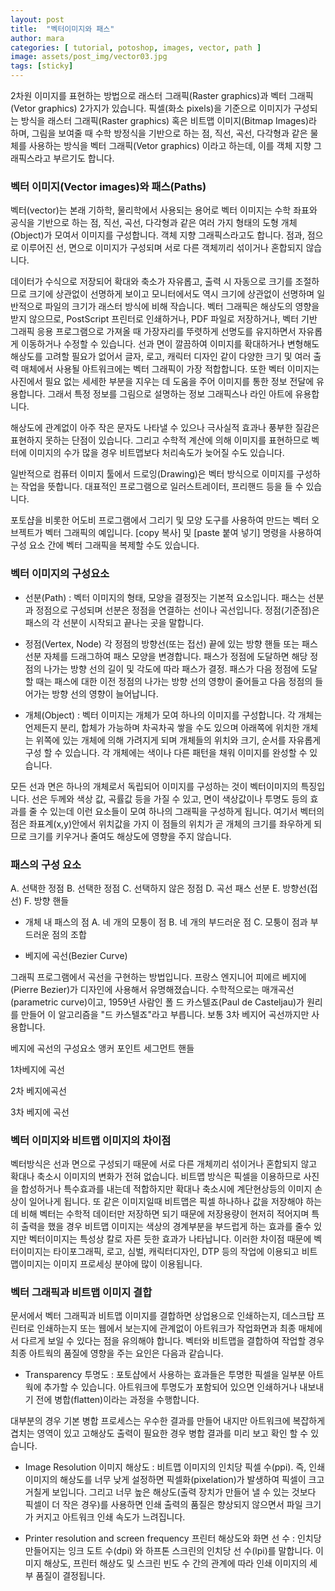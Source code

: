 ```yaml
---
layout: post
title:  "벡터이미지와 패스"
author: mara
categories: [ tutorial, potoshop, images, vector, path ]
image: assets/post_img/vector03.jpg
tags: [sticky]
---
```

2차원 이미지를 표현하는 방법으로 래스터 그래픽(Raster graphics)과 벡터 그래픽(Vetor graphics) 2가지가 있습니다. 픽셀(화소 pixels)을 기준으로 이미지가 구성되는 방식을 래스터 그래픽(Raster graphics) 혹은 비트맵 이미지(Bitmap Images)라 하며, 그림을 보여줄 때 수학 방정식을 기반으로 하는 점, 직선, 곡선, 다각형과 같은 물체를 사용하는 방식을 벡터 그래픽(Vetor graphics) 이라고 하는데, 이를 객체 지향 그래픽스라고 부르기도 합니다.

### 벡터 이미지(Vector images)와 패스(Paths)
벡터(vector)는 본래 기하학, 물리학에서 사용되는 용어로 벡터 이미지는 수학 좌표와 공식을 기반으로 하는 점, 직선, 곡선, 다각형과 같은 여러 가지 형태의 도형 개체(Object)가 모여서 이미지를 구성합니다. 객체 지향 그래픽스라고도 합니다. 점과, 점으로 이루어진 선, 면으로 이미지가 구성되며 서로 다른 객체끼리 섞이거나 혼합되지 않습니다.  

데이터가 수식으로 저장되어 확대와 축소가 자유롭고, 출력 시 자동으로 크기를 조절하므로 크기에 상관없이 선명하게 보이고 모니터에서도 역시 크기에 상관없이 선명하며 일반적으로 파일의 크기가 래스터 방식에 비해 작습니다. 벡터 그래픽은 해상도의 영향을 받지 않으므로, PostScript 프린터로 인쇄하거나, PDF 파일로 저장하거나, 벡터 기반 그래픽 응용 프로그램으로 가져올 때 가장자리를 뚜렷하게 선명도를 유지하면서 자유롭게 이동하거나 수정할 수 있습니다.
선과 면이 깔끔하여 이미지를 확대하거나 변형해도 해상도를 고려할 필요가 없어서 글자, 로고, 캐릭터 디자인 같이 다양한 크기 및 여러 출력 매체에서 사용될 아트워크에는 벡터 그래픽이 가장 적합합니다. 또한 벡터 이미지는 사진에서 필요 없는 세세한 부분을 지우는 데 도움을 주어 이미지를 통한 정보 전달에 유용합니다. 그래서 특정 정보를 그림으로 설명하는 정보 그래픽스나 라인 아트에 유용합니다.

해상도에 관계없이 아주 작은 문자도 나타낼 수 있으나 극사실적 효과나 풍부한 질감은 표현하지 못하는 단점이 있습니다. 그리고 수학적 계산에 의해 이미지를 표현하므로 벡터에 이미지의 수가 많을 경우 비트맵보다 처리속도가 늦어질 수도 있습니다.

일반적으로 컴퓨터 이미지 툴에서 드로잉(Drawing)은 벡터 방식으로 이미지를 구성하는 작업을 뜻합니다. 대표적인 프로그램으로 일러스트레이터, 프리핸드 등을 들 수 있습니다.

포토샵을 비롯한 어도비 프로그램에서 그리기 및 모양 도구를 사용하여 만드는 벡터 오브젝트가 벡터 그래픽의 예입니다. [copy 복사] 및 [paste 붙여 넣기] 명령을 사용하여  구성 요소 간에 벡터 그래픽을 복제할 수도 있습니다.


### 벡터 이미지의 구성요소
+ 선분(Path) : 벡터 이미지의 형태, 모양을 결정짓는 기본적 요소입니다. 패스는 선분과 정점으로 구성되며 선분은 정점을 연결하는 선이나 곡선입니다. 정점(기준점)은 패스의 각 선분이 시작되고 끝나는 곳을 말합니다.

+ 정점(Vertex, Node) 각 정점의 방향선(또는 접선) 끝에 있는 방향 핸들 또는 패스 선분 자체를 드래그하여 패스 모양을 변경합니다. 패스가 정점에 도달하면 해당 정점의 나가는 방향 선의 길이 및 각도에 따라 패스가 결정. 패스가 다음 정점에 도달할 때는 패스에 대한 이전 정점의 나가는 방향 선의 영향이 줄어들고 다음 정점의 들어가는 방향 선의 영향이 늘어납니다.

+ 개체(Object) : 벡터 이미지는 개체가 모여 하나의 이미지를 구성합니다.
각 개체는 언제든지 분리, 합체가 가능하며 차곡차곡 쌓을 수도 있으며 아래쪽에 위치한 개체는 위쪽에 있는 개체에 의해 가려지게 되며 개체들의 위치와 크기, 순서를 자유롭게 구성 할 수 있습니다. 각 개체에는 색이나 다른 패턴을 채워 이미지를 완성할 수 있습니다.

모든 선과 면은 하나의 개체로서 독립되어 이미지를 구성하는 것이 벡터이미지의 특징입니다. 선은 두께와 색상 값, 곡률값 등을 가질 수 있고, 면이 색상값이나 투명도 등의 효과를 줄 수 있는데 이런 요소들이 모여 하나의 그래픽을 구성하게 됩니다.
여기서 벡터의 점은 좌표계(x,y)안에서 위치값을 가지 이 점들의 위치가 곧 개체의 크기를 좌우하게 되므로 크기를 키우거나 줄여도 해상도에 영향을 주지 않습니다.


### 패스의 구성 요소
A. 선택한 정점 B. 선택한 정점 C. 선택하지 않은 정점 D. 곡선 패스 선분 E. 방향선(접선) F. 방향 핸들  




+ 개체 내 패스의 점
A. 네 개의 모퉁이 점 B. 네 개의 부드러운 점 C. 모퉁이 점과 부드러운 점의 조합

+ 베지에 곡선(Bezier Curve)

그래픽 프로그램에서 곡선을 구현하는 방법입니다. 프랑스 엔지니어 피에르 베지에(Pierre Bezier)가 디자인에 사용해서 유명해졌습니다. 수학적으로는  매개곡선(parametric curve)이고, 1959년 사람인 폴 드 카스텔죠(Paul de Casteljau)가 원리를 만들어 이 알고리즘을 "드 카스텔죠"라고 부릅니다. 보통 3차 베지어 곡선까지만 사용합니다.

베지에 곡선의 구성요소
앵커 포인트 세그먼트 핸들

1차베지에 곡선

2차 베지에곡선

3차 베지에 곡선

### 벡터 이미지와 비트맵 이미지의 차이점
벡터방식은 선과 면으로 구성되기 때문에 서로 다른 개체끼리 섞이거나 혼합되지 않고 확대나 축소시 이미지의 변화가 전혀 없습니다. 비트맵 방식은 픽셀을 이용하므로 사진을 합성하거나 특수효과를 내는데 적합하지만 확대나 축소시에 계단현상등의 이미지 손상이 일어나게 됩니다. 또 같은 이미지일때 비트맵은 픽셀 하나하나 값을 저장해야 하는데 비해 벡터는 수학적 데이터만 저장하면 되기 때문에 저장용량이 현저히 적어지며 특히 출력을 했을 경우 비트맵 이미지는 색상의 경계부분을 부드럽게 하는 효과를 줄수 있지만 벡터이미지는 특성상 칼로 자른 듯한 효과가 나타납니다.
이러한 차이점 때문에 벡터이미지는 타이포그래픽, 로고, 심벌, 캐릭터디자인, DTP 등의 작업에 이용되고 비트맵이미지는 이미지 프로세싱 분야에 많이 이용됩니다.

### 벡터 그래픽과 비트맵 이미지 결합
문서에서 벡터 그래픽과 비트맵 이미지를 결합하면 상업용으로 인쇄하는지, 데스크탑 프린터로 인쇄하는지 또는 웹에서 보는지에 관계없이 아트워크가 작업화면과 최종 매체에서 다르게 보일 수 있다는 점을 유의해야 합니다.
벡터와 비트맵을 결합하여 작업할 경우 최종 아트웍의 품질에 영향을 주는 요인은 다음과 같습니다.

+ Transparency 투명도 : 포토샵에서 사용하는 효과들은  투명한 픽셀을 일부분 아트웍에 추가할 수 있습니다. 아트워크에 투명도가 포함되어 있으면 인쇄하거나 내보내기 전에 병합(flatten)이라는 과정을 수행합니다.

대부분의 경우 기본 병합 프로세스는 우수한 결과를 만들어 내지만 아트워크에 복잡하게 겹치는 영역이 있고 고해상도 출력이 필요한 경우 병합 결과를 미리 보고 확인 할 수 있습니다.

+ Image Resolution 이미지 해상도 :  비트맵 이미지의 인치당 픽셀 수(ppi). 즉, 인쇄 이미지의 해상도를 너무 낮게 설정하면 픽셀화(pixelation)가 발생하여 픽셀이 크고 거칠게 보입니다. 그리고 너무 높은 해상도(출력 장치가 만들어 낼 수 있는 것보다 픽셀이 더 작은 경우)를 사용하면 인쇄 출력의 품질은 향상되지 않으면서 파일 크기가 커지고 아트워크 인쇄 속도가 느려집니다.

+ Printer resolution and screen frequency 프린터 해상도와 화면 선 수 : 인치당 만들어지는 잉크 도트 수(dpi) 와 하프톤 스크린의 인치당 선 수(lpi)를 말합니다. 이미지 해상도, 프린터 해상도 및 스크린 빈도 수 간의 관계에 따라 인쇄 이미지의 세부 품질이 결정됩니다.
